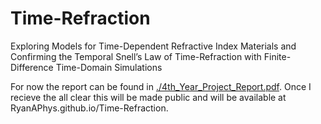 # Time-Refraction
Exploring Models for Time-Dependent Refractive Index Materials and Confirming the Temporal Snell’s Law of Time-Refraction with Finite-Difference Time-Domain Simulations

For now the report can be found in <a href="https://github.com/RyanAPhys/Time-Refraction/blob/main/4th_Year_Project_Report.pdf">./4th_Year_Project_Report.pdf</a>. Once I recieve the all clear this will be made public and will be available at RyanAPhys.github.io/Time-Refraction.
